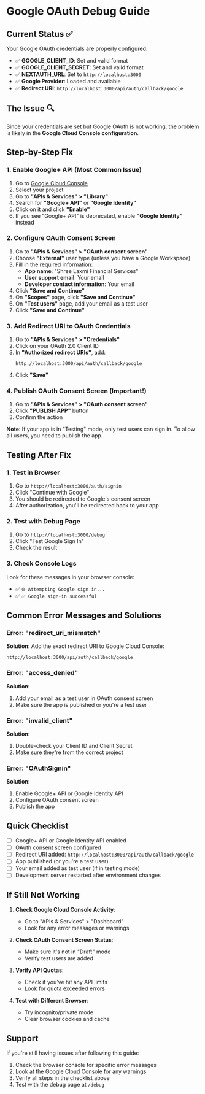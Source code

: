 # Google OAuth Debug Guide

## Current Status ✅
Your Google OAuth credentials are properly configured:
- ✅ **GOOGLE_CLIENT_ID**: Set and valid format
- ✅ **GOOGLE_CLIENT_SECRET**: Set and valid format
- ✅ **NEXTAUTH_URL**: Set to `http://localhost:3000`
- ✅ **Google Provider**: Loaded and available
- ✅ **Redirect URI**: `http://localhost:3000/api/auth/callback/google`

## The Issue 🔍
Since your credentials are set but Google OAuth is not working, the problem is likely in the **Google Cloud Console configuration**.

## Step-by-Step Fix

### 1. **Enable Google+ API** (Most Common Issue)

1. Go to [Google Cloud Console](https://console.cloud.google.com/)
2. Select your project
3. Go to **"APIs & Services" > "Library"**
4. Search for **"Google+ API"** or **"Google Identity"**
5. Click on it and click **"Enable"**
6. If you see "Google+ API" is deprecated, enable **"Google Identity"** instead

### 2. **Configure OAuth Consent Screen**

1. Go to **"APIs & Services" > "OAuth consent screen"**
2. Choose **"External"** user type (unless you have a Google Workspace)
3. Fill in the required information:
   - **App name**: "Shree Laxmi Financial Services"
   - **User support email**: Your email
   - **Developer contact information**: Your email
4. Click **"Save and Continue"**
5. On **"Scopes"** page, click **"Save and Continue"**
6. On **"Test users"** page, add your email as a test user
7. Click **"Save and Continue"**

### 3. **Add Redirect URI to OAuth Credentials**

1. Go to **"APIs & Services" > "Credentials"**
2. Click on your OAuth 2.0 Client ID
3. In **"Authorized redirect URIs"**, add:
   ```
   http://localhost:3000/api/auth/callback/google
   ```
4. Click **"Save"**

### 4. **Publish OAuth Consent Screen** (Important!)

1. Go to **"APIs & Services" > "OAuth consent screen"**
2. Click **"PUBLISH APP"** button
3. Confirm the action

**Note**: If your app is in "Testing" mode, only test users can sign in. To allow all users, you need to publish the app.

## Testing After Fix

### 1. **Test in Browser**
1. Go to `http://localhost:3000/auth/signin`
2. Click "Continue with Google"
3. You should be redirected to Google's consent screen
4. After authorization, you'll be redirected back to your app

### 2. **Test with Debug Page**
1. Go to `http://localhost:3000/debug`
2. Click "Test Google Sign In"
3. Check the result

### 3. **Check Console Logs**
Look for these messages in your browser console:
- ✅ `🌐 Attempting Google sign in...`
- ✅ `✅ Google sign-in successful`

## Common Error Messages and Solutions

### Error: "redirect_uri_mismatch"
**Solution**: Add the exact redirect URI to Google Cloud Console:
```
http://localhost:3000/api/auth/callback/google
```

### Error: "access_denied"
**Solution**: 
1. Add your email as a test user in OAuth consent screen
2. Make sure the app is published or you're a test user

### Error: "invalid_client"
**Solution**: 
1. Double-check your Client ID and Client Secret
2. Make sure they're from the correct project

### Error: "OAuthSignin"
**Solution**: 
1. Enable Google+ API or Google Identity API
2. Configure OAuth consent screen
3. Publish the app

## Quick Checklist

- [ ] Google+ API or Google Identity API enabled
- [ ] OAuth consent screen configured
- [ ] Redirect URI added: `http://localhost:3000/api/auth/callback/google`
- [ ] App published (or you're a test user)
- [ ] Your email added as test user (if in testing mode)
- [ ] Development server restarted after environment changes

## If Still Not Working

1. **Check Google Cloud Console Activity**:
   - Go to "APIs & Services" > "Dashboard"
   - Look for any error messages or warnings

2. **Check OAuth Consent Screen Status**:
   - Make sure it's not in "Draft" mode
   - Verify test users are added

3. **Verify API Quotas**:
   - Check if you've hit any API limits
   - Look for quota exceeded errors

4. **Test with Different Browser**:
   - Try incognito/private mode
   - Clear browser cookies and cache

## Support

If you're still having issues after following this guide:
1. Check the browser console for specific error messages
2. Look at the Google Cloud Console for any warnings
3. Verify all steps in the checklist above
4. Test with the debug page at `/debug` 